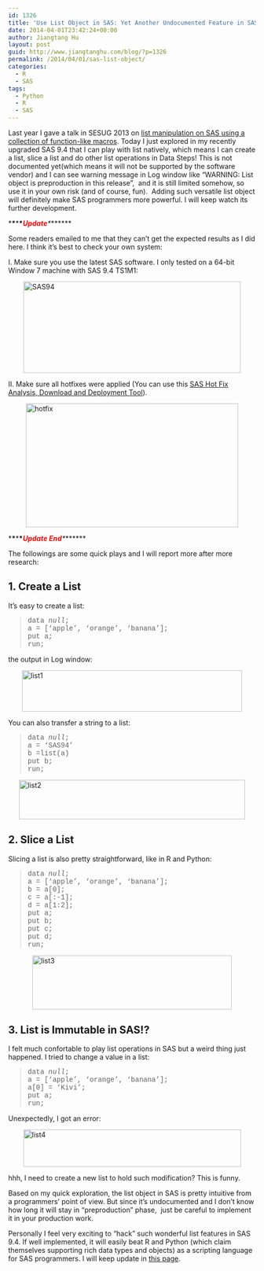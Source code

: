 ```yaml
---
id: 1326
title: 'Use List Object in SAS: Yet Another Undocumented Feature in SAS 9.4'
date: 2014-04-01T23:42:24+00:00
author: Jiangtang Hu
layout: post
guid: http://www.jiangtanghu.com/blog/?p=1326
permalink: /2014/04/01/sas-list-object/
categories:
  - R
  - SAS
tags:
  - Python
  - R
  - SAS
---
```

Last year I gave a talk in SESUG 2013 on [list manipulation on SAS using a collection of function-like macros](http://analytics.ncsu.edu/sesug/2013/BtB-18.pdf). Today I just explored in my recently upgraded SAS 9.4 that I can play with list natively, which means I can create a list, slice a list and do other list operations in Data Steps! This is not documented yet(which means it will not be supported by the software vendor) and I can see warning message in Log window like “WARNING: List object is preproduction in this release”,  and it is still limited somehow, so use it in your own risk (and of course, fun).  Adding such versatile list object will definitely make SAS programmers more powerful. I will keep watch its further development.

\***\***\***\******<span style="color: #ff0000;">Update</span>**\***\*****

Some readers emailed to me that they can’t get the expected results as I did here. I think it’s best to check your own system:

I. Make sure you use the latest SAS software. I only tested on a 64-bit Window 7 machine with SAS 9.4 TS1M1:

[<img style="background-image: none; float: none; padding-top: 0px; padding-left: 0px; margin: 3px auto 5px; display: block; padding-right: 0px; border-width: 0px;" title="SAS94" alt="SAS94" src="http://www.jiangtanghu.com/blog/wp-content/uploads/2014/04/SAS94_thumb.png" width="442" height="186" border="0" />](http://www.jiangtanghu.com/blog/wp-content/uploads/2014/04/SAS94.png)

II. Make sure all hotfixes were applied (You can use this [SAS Hot Fix Analysis, Download and Deployment Tool](http://ftp.sas.com/techsup/download/hotfix/HF2/SASHFADD.html)).

[<img style="background-image: none; float: none; padding-top: 0px; padding-left: 0px; margin: 3px auto 5px; display: block; padding-right: 0px; border-width: 0px;" title="hotfix" alt="hotfix" src="http://www.jiangtanghu.com/blog/wp-content/uploads/2014/04/hotfix_thumb.png" width="432" height="252" border="0" />](http://www.jiangtanghu.com/blog/wp-content/uploads/2014/04/hotfix.png)

\***\***\***\******<span style="color: #ff0000;">Update End</span>**\***\*****

The followings are some quick plays and I will report more after more research:

## 1. Create a List

It’s easy to create a list:

> <span style="font-family: 'Courier New';">data _null_;<br /> a = [&#8216;apple&#8217;, &#8216;orange&#8217;, &#8216;banana&#8217;];<br /> put a;<br /> run;</span>

the output in Log window:

[<img style="background-image: none; float: none; padding-top: 0px; padding-left: 0px; margin: 3px auto 5px; display: block; padding-right: 0px; border-width: 0px;" title="list1" alt="list1" src="http://www.jiangtanghu.com/blog/wp-content/uploads/2014/04/list1_thumb.png" width="448" height="84" border="0" />](http://www.jiangtanghu.com/blog/wp-content/uploads/2014/04/list1.png)

You can also transfer a string to a list:

> <span style="font-family: 'Courier New';">data _null_;<br /> a = &#8216;SAS94&#8217;<br /> b =list(a)<br /> put b;<br /> run;</span>

[<img style="background-image: none; float: none; padding-top: 0px; padding-left: 0px; margin: 3px auto 5px; display: block; padding-right: 0px; border-width: 0px;" title="list2" alt="list2" src="http://www.jiangtanghu.com/blog/wp-content/uploads/2014/04/list2_thumb.png" width="460" height="80" border="0" />](http://www.jiangtanghu.com/blog/wp-content/uploads/2014/04/list2.png)

## 2. Slice a List

Slicing a list is also pretty straightforward, like in R and Python:

> <span style="font-family: 'Courier New';">data _null_;<br /> a = [&#8216;apple&#8217;, &#8216;orange&#8217;, &#8216;banana&#8217;];<br /> b = a[0];<br /> c = a[:-1];<br /> d = a[1:2];<br /> put a;<br /> put b;<br /> put c;<br /> put d;<br /> run;</span>

[<img style="background-image: none; float: none; padding-top: 0px; padding-left: 0px; margin: 3px auto 5px; display: block; padding-right: 0px; border-width: 0px;" title="list3" alt="list3" src="http://www.jiangtanghu.com/blog/wp-content/uploads/2014/04/list3_thumb.png" width="406" height="110" border="0" />](http://www.jiangtanghu.com/blog/wp-content/uploads/2014/04/list3.png)

## 3. List is Immutable in SAS!?

I felt much confortable to play list operations in SAS but a weird thing just happened. I tried to change a value in a list:

> <span style="font-family: 'Courier New';">data _null_;<br /> a = [&#8216;apple&#8217;, &#8216;orange&#8217;, &#8216;banana&#8217;];<br /> a[0] = &#8216;Kivi&#8217;;<br /> put a;<br /> run;</span>

Unexpectedly, I got an error:

[<img style="background-image: none; float: none; padding-top: 0px; padding-left: 0px; margin: 3px auto 5px; display: block; padding-right: 0px; border-width: 0px;" title="list4" alt="list4" src="http://www.jiangtanghu.com/blog/wp-content/uploads/2014/04/list4_thumb.png" width="443" height="76" border="0" />](http://www.jiangtanghu.com/blog/wp-content/uploads/2014/04/list4.png)

hhh, I need to create a new list to hold such modification? This is funny.

Based on my quick exploration, the list object in SAS is pretty intuitive from a programmers’ point of view. But since it’s undocumented and I don’t know how long it will stay in “preproduction” phase,  just be careful to implement it in your production work.

Personally I feel very exciting to “hack” such wonderful list features in SAS 9.4. If well implemented, it will easily beat R and Python (which claim themselves supporting rich data types and objects) as a scripting language for SAS programmers. I will keep update in [this page](http://en.wikipedia.org/wiki/April_1).